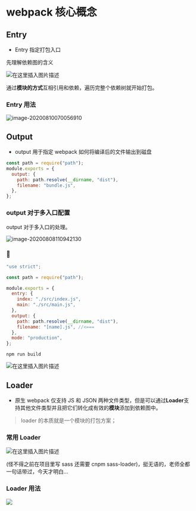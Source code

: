 # webpack 核心概念

## Entry

- Entry 指定打包入口

先理解依赖图的含义

![在这里插入图片描述](https://img-blog.csdnimg.cn/20200810070036660.png?x-oss-process=image/watermark,type_ZmFuZ3poZW5naGVpdGk,shadow_10,text_aHR0cHM6Ly9ibG9nLmNzZG4ubmV0L1pIZ29nb2dvaGE=,size_16,color_FFFFFF,t_70)

通过**模块的方式**互相引用和依赖，遍历完整个依赖树就开始打包。

### Entry 用法

![image-20200810070056910](C:\Users\how浩\AppData\Roaming\Typora\typora-user-images\image-20200810070056910.png)

## Output

- output 用于指定 webpack 如何将编译后的文件输出到磁盘

```javascript
const path = require("path");
module.exports = {
  output: {
    path: path.resolve(__dirname, "dist"),
    filename: "bundle.js",
  },
};
```

### output 对于多入口配置

output 对于多入口的处理。

![image-20200808110942130](C:\Users\how浩\AppData\Roaming\Typora\typora-user-images\image-20200808110942130.png)

### 🌰

```javascript
"use strict";

const path = require("path");

module.exports = {
  entry: {
    index: "./src/index.js",
    main: "./src/main.js",
  },
  output: {
    path: path.resolve(__dirname, "dist"),
    filename: "[name].js", //<===
  },
  mode: "production",
};
```

`npm run build`

![在这里插入图片描述](https://img-blog.csdnimg.cn/20200808111909263.png?x-oss-process=image/watermark,type_ZmFuZ3poZW5naGVpdGk,shadow_10,text_aHR0cHM6Ly9ibG9nLmNzZG4ubmV0L1pIZ29nb2dvaGE=,size_16,color_FFFFFF,t_70)

## Loader

- 原生 webpack 仅支持 JS 和 JSON 两种文件类型，但是可以通过**Loader**支持其他文件类型并且把它们转化成有效的**模块**添加到依赖图中。

> loader 的本质就是一个模块的打包方案；

### 常用 Loader

![在这里插入图片描述](https://img-blog.csdnimg.cn/20200808112223433.png?x-oss-process=image/watermark,type_ZmFuZ3poZW5naGVpdGk,shadow_10,text_aHR0cHM6Ly9ibG9nLmNzZG4ubmV0L1pIZ29nb2dvaGE=,size_16,color_FFFFFF,t_70)

(怪不得之前在项目里写 sass 还需要 cnpm sass-loader)，挺无语的，老师全都一句话带过，今天才明白...

### Loader 用法

![](https://img-blog.csdnimg.cn/20200808112553442.png?x-oss-process=image/watermark,type_ZmFuZ3poZW5naGVpdGk,shadow_10,text_aHR0cHM6Ly9ibG9nLmNzZG4ubmV0L1pIZ29nb2dvaGE=,size_16,color_FFFFFF,t_70)
